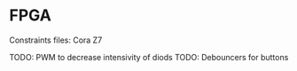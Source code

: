 # FPGA

Constraints files: Cora Z7

TODO: PWM to decrease intensivity of diods
TODO: Debouncers for buttons
